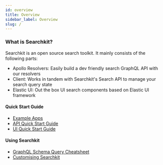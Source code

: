```yaml
---
id: overview
title: Overview
sidebar_label: Overview
slug: /
---
```


### What is Searchkit?
Searchkit is an open source search toolkit. It mainly consists of the following parts:
+ Apollo Resolvers: Easily build a dev friendly search GraphQL API with our resolvers
+ Client: Works in tandem with Searchkit's Search API to manage your search query state
+ Elastic UI: Out the box UI search components based on Elastic UI framework

#### Quick Start Guide
- [Example Apps](https://github.com/searchkit/searchkit/tree/next/examples)  
- [API Quick Start Guide](docs/quick-start/api-setup)
- [UI Quick Start Guide](docs/quick-start/ui/setup)

#### Using Searchkit
- [GraphQL Schema Query Cheatsheet](docs/guides/graphql-schema-queries-cheatsheet)
- [Customising Searchkit](docs/quick-start/customise-searchkit)

